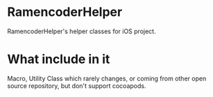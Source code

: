 RamencoderHelper
================

RamencoderHelper's helper classes for iOS project.

# What include in it #

Macro, Utility Class which rarely changes, or coming from other open source repository, but don't support cocoapods. 